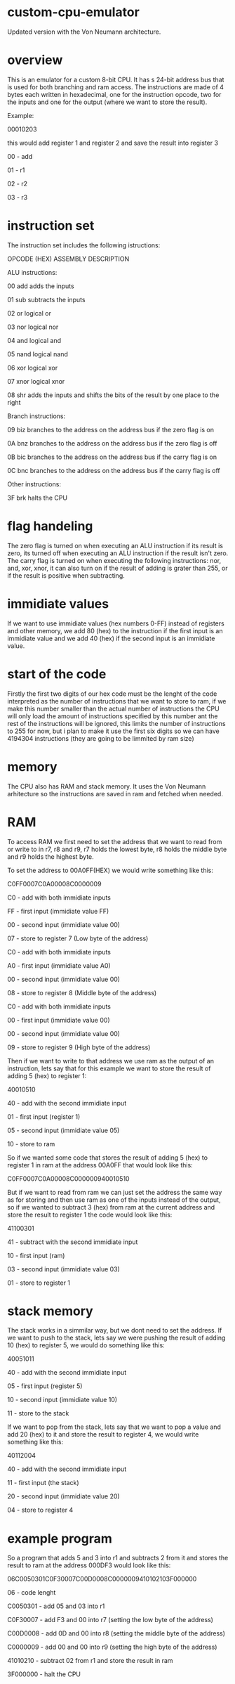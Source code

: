 # custom-cpu-emulator
Updated version with the Von Neumann architecture.

# overview
This is an emulator for a custom 8-bit CPU.
It has s 24-bit address bus that is used for both branching and ram access.
The instructions are made of 4 bytes each written in hexadecimal, one for the instruction opcode, two for the inputs and one for the output (where we want to store the result).

Example:

00010203

this would add register 1 and register 2 and save the result into register 3

00 - add

01 - r1

02 - r2

03 - r3

# instruction set
The instruction set includes the following istructions:

OPCODE (HEX)  ASSEMBLY  DESCRIPTION

ALU instructions:

00            add       adds the inputs

01            sub       subtracts the inputs

02            or        logical or

03            nor       logical nor

04            and       logical and

05            nand      logical nand

06            xor       logical xor

07            xnor      logical xnor

08            shr       adds the inputs and shifts the bits of the result by one place to the right


Branch instructions:

09            biz       branches to the address on the address bus if the zero flag is on

0A            bnz       branches to the address on the address bus if the zero flag is off

0B            bic       branches to the address on the address bus if the carry flag is on

0C            bnc       branches to the address on the address bus if the carry flag is off


Other instructions:

3F            brk       halts the CPU


# flag handeling
The zero flag is turned on when executing an ALU instruction if its result is zero,
its turned off when executing an ALU instruction if the result isn't zero.
The carry flag is turned on when executing the following instructions:
nor, and, xor, xnor,
it can also turn on if the result of adding is grater than 255,
or if the result is positive when subtracting.

# immidiate values
If we want to use immidiate values (hex numbers 0-FF) instead of registers and other memory, we add 80 (hex) to the instruction if the first input is an immidiate value and we add 40 (hex) if the second input is an immidiate value.

# start of the code
Firstly the first two digits of our hex code must be the lenght of the code interpreted as the number of instructions that we want to store to ram, if we make this number smaller than the actual number of instructions the CPU will only load the amount of instructions specified by this number ant the rest of the instructions will be ignored,
this limits the number of instructions to 255 for now, 
but i plan to make it use the first six digits so we can have 4194304 instructions (they are going to be limmited by ram size)

# memory
The CPU also has RAM and stack memory.
It uses the Von Neumann arhitecture so the instructions are saved in ram and fetched when needed.

# RAM
To access RAM we first need to set the address that we want to read from or write to in r7, r8 and r9, 
r7 holds the lowest byte, r8 holds the middle byte and r9 holds the highest byte.

To set the address to 00A0FF(HEX) we would write something like this:

C0FF0007C0A00008C0000009

C0 - add with both immidiate inputs

FF - first input (immidiate value FF)

00 - second input (immidiate value 00)

07 - store to register 7 (Low byte of the address)



C0 - add with both immidiate inputs

A0 - first input (immidiate value A0)

00 - second input (immidiate value 00)

08 - store to register 8 (Middle byte of the address)


C0 - add with both immidiate inputs

00 - first input (immidiate value 00)

00 - second input (immidiate value 00)

09 - store to register 9 (High byte of the address)


Then if we want to write to that address we use ram as the output of an instruction, lets say that for this example we want to store the result of adding 5 (hex) to register 1:

40010510

40 - add with the second immidiate input

01 - first input (register 1)

05 - second input (immidiate value 05)

10 - store to ram


So if we wanted some code that stores the result of adding 5 (hex) to register 1 in ram at the address 00A0FF that would look like this:

C0FF0007C0A00008C000000940010510


But if we want to read from ram we can just set the address the same way as for storing and then use ram as one of the inputs instead of the output, so if we wanted to subtract 3 (hex) from ram at the current address and store the result to register 1 the code would look like this:

41100301

41 - subtract with the second immidiate input

10 - first input (ram)

03 - second input (immidiate value 03)

01 - store to register 1


# stack memory
The stack works in a simmilar way, but we dont need to set the address.
If we want to push to the stack, lets say we were pushing the result of adding 10 (hex) to register 5, we would do something like this:

40051011

40 - add with the second immidiate input

05 - first input (register 5)

10 - second input (immidiate value 10)

11 - store to the stack


If we want to pop from the stack, lets say that we want to pop a value and add 20 (hex) to it and store the result to register 4, we would write something like this:

40112004

40 - add with the second immidiate input

11 - first input (the stack)

20 - second input (immidiate value 20)

04 - store to register 4



# example program
So a program that adds 5 and 3 into r1 and subtracts 2 from it and stores the result to ram at the address 000DF3 would look like this:

06C0050301C0F30007C00D0008C0000009410102103F000000

06 - code lenght

C0050301 - add 05 and 03 into r1

C0F30007 - add F3 and 00 into r7 (setting the low byte of the address)

C00D0008 - add 0D and 00 into r8 (setting the middle byte of the address)

C0000009 - add 00 and 00 into r9 (setting the high byte of the address)

41010210 - subtract 02 from r1 and store the result in ram

3F000000 - halt the CPU

